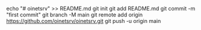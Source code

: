 echo "# oinetsrv" >> README.md
git init
git add README.md
git commit -m "first commit"
git branch -M main
git remote add origin https://github.com/oinetsrv/oinetsrv.git
git push -u origin main
